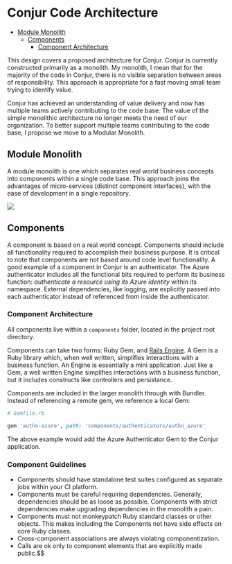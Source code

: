 # Conjur Code Architecture <!-- omit in toc -->

- [Module Monolith](#module-monolith)
  - [Components](#components)
    - [Component Architecture](#component-architecture)

This design covers a proposed architecture for Conjur. Conjur is currently constructed primarily as a monolith. My monolith, I mean that for the majority of the code in Conjur, there is no visible separation between areas of responsibility. This approach is appropriate for a fast moving small team trying to identify value.  

Conjur has achieved an understanding of value delivery and now has multiple teams actively contributing to the code base. The value of the simple monolithic architecture no longer meets the need of our organization. To better support multiple teams contributing to the code base, I propose we move to a Modular Monolith.

## Module Monolith

A module monolith is one which separates real world business concepts into components within a single code base.  This approach joins the advantages of micro-services (distinct component interfaces), with the ease of development in a single repository.

![](https://cdn.shopify.com/s/files/1/0779/4361/files/MonolithvsMicroservicesbySimonBrown.jpg?v=1550774521)


## Components

A component is based on a real world concept. Components should include all functionality required to accomplish their business purpose. It is critical to note that components are not based around code level functionality. A good example of a component in Conjur is an authenticator.  The Azure authenticator includes all the functional bits required to perform its business function: *authenticate a resource using its Azure identity* within its namespace. External dependencies, like logging, are explicitly passed into each authenticator instead of referenced from inside the authenticator.

### Component Architecture

All components live within a `components` folder, located in the project root directory.

Components can take two forms: Ruby Gem, and [Rails Engine](https://guides.rubyonrails.org/engines.html). A Gem is a Ruby library which, when well written, simplifies interactions with a business function. An Engine is essentially a mini application. Just like a Gem, a well written Engine simplifies interactions with a business function, but it includes constructs like controllers and persistance.

Components are included in the larger monolith through with Bundler. Instead of referencing a remote gem, we reference a local Gem:

```ruby
# Gemfile.rb

gem 'authn-azure', path: 'components/authenticators/authn_azure'
```

The above example would add the Azure Authenticator Gem to the Conjur application.

### Component Guidelines

- Components should have standalone test suites configured as separate jobs within your CI platform.
- Components must be careful requiring dependencies. Generally, dependencies should be as loose as possible. Components with strict dependencies make upgrading dependencies in the monolith a pain.
- Components must not monkeypatch Ruby standard classes or other objects. This makes including the Components not have side effects on core Ruby classes.
- Cross-component associations are always violating componentization.
- Calls are ok only to component elements that are explicitly made public.$$

